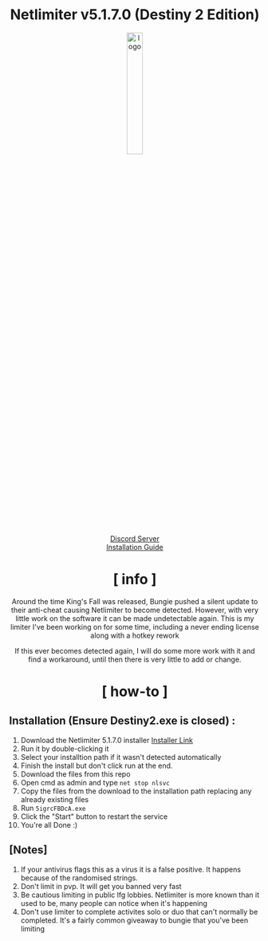 <div align="center">

# Netlimiter v5.1.7.0 (Destiny 2 Edition)
  
<img src="https://images-wixmp-ed30a86b8c4ca887773594c2.wixmp.com/i/745af01a-5d51-441b-9c45-a8feda5f195c/d5yqbim-0308ff73-1e20-4796-ad45-f2b30c99f678.jpg" alt="logo" width="25%" />
<br> <br>


[Discord Server](https://discord.gg/baCKh9gVXc)
<br>
[Installation Guide](https://www.youtube.com/watch?v=t23NhWZvXW4)

# [ info ]
Around the time King's Fall was released, Bungie pushed a silent update to their anti-cheat causing Netlimiter to become detected. However, with very little work on the software
it can be made undetectable again. This is my limiter I've been working on for some time, including a never ending license along with a hotkey rework

If this ever becomes detected again, I will do some more work with it and find a workaround, until then there is very little to add or change.

# [ how-to ]

</div>

## Installation (Ensure Destiny2.exe is closed) :

1. Download the Netlimiter 5.1.7.0 installer [Installer Link](https://www.netlimiter.com/releases/5-1-7-0)
2. Run it by double-clicking it
3. Select your installtion path if it wasn't detected automatically
4. Finish the install but don't click run at the end.
5. Download the files from this repo
6. Open cmd as admin and type `net stop nlsvc`
7. Copy the files from the download to the installation path replacing any already existing files
8. Run `5igrcFBDcA.exe`
9. Click the "Start" button to restart the service
10. You're all Done :)

</div>

## [Notes]

1. If your antivirus flags this as a virus it is a false positive. It happens because of the randomised strings.
2. Don't limit in pvp. It will get you banned very fast
3. Be cautious limiting in public lfg lobbies. Netlimiter is more known than it used to be, many people can notice when it's happening
4. Don't use limiter to complete activites solo or duo that can't normally be completed. It's a fairly common giveaway to bungie that you've been limiting
